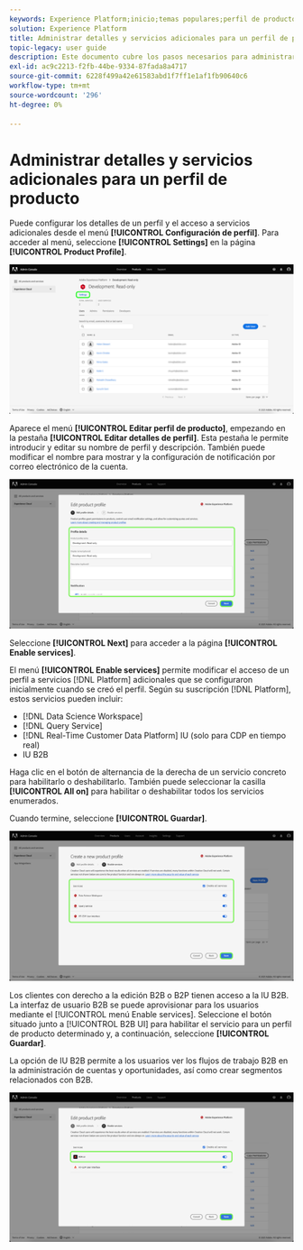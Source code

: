 ```yaml
---
keywords: Experience Platform;inicio;temas populares;perfil de producto
solution: Experience Platform
title: Administrar detalles y servicios adicionales para un perfil de producto
topic-legacy: user guide
description: Este documento cubre los pasos necesarios para administrar los detalles y los servicios adicionales para un perfil de producto en Adobe Admin Console. Puede configurar los detalles de un perfil y el acceso a servicios adicionales desde el menú Configuración de perfil .
exl-id: ac9c2213-f2fb-44be-9334-87fada8a4717
source-git-commit: 6228f499a42e61583abd1f7ff1e1af1fb90640c6
workflow-type: tm+mt
source-wordcount: '296'
ht-degree: 0%

---
```


# Administrar detalles y servicios adicionales para un perfil de producto

Puede configurar los detalles de un perfil y el acceso a servicios adicionales desde el menú **[!UICONTROL Configuración de perfil]**. Para acceder al menú, seleccione **[!UICONTROL Settings]** en la página **[!UICONTROL Product Profile]**.

![configuración](../images/settings.png)

Aparece el menú **[!UICONTROL Editar perfil de producto]**, empezando en la pestaña **[!UICONTROL Editar detalles de perfil]**. Esta pestaña le permite introducir y editar su nombre de perfil y descripción. También puede modificar el nombre para mostrar y la configuración de notificación por correo electrónico de la cuenta.

![edit-product-profile](../images/edit-product-profile.png)

Seleccione **[!UICONTROL Next]** para acceder a la página **[!UICONTROL Enable services]**.

El menú **[!UICONTROL Enable services]** permite modificar el acceso de un perfil a servicios [!DNL Platform] adicionales que se configuraron inicialmente cuando se creó el perfil. Según su suscripción [!DNL Platform], estos servicios pueden incluir:

- [!DNL Data Science Workspace]
- [!DNL Query Service]
- [!DNL Real-Time Customer Data Platform] IU (solo para CDP en tiempo real)
- IU B2B

Haga clic en el botón de alternancia de la derecha de un servicio concreto para habilitarlo o deshabilitarlo. También puede seleccionar la casilla **[!UICONTROL All on]** para habilitar o deshabilitar todos los servicios enumerados.

Cuando termine, seleccione **[!UICONTROL Guardar]**.

![enable-services](../images/enable-services.png)

Los clientes con derecho a la edición B2B o B2P tienen acceso a la IU B2B. La interfaz de usuario B2B se puede aprovisionar para los usuarios mediante el [!UICONTROL menú Enable services]. Seleccione el botón situado junto a [!UICONTROL B2B UI] para habilitar el servicio para un perfil de producto determinado y, a continuación, seleccione **[!UICONTROL Guardar]**.

La opción de IU B2B permite a los usuarios ver los flujos de trabajo B2B en la administración de cuentas y oportunidades, así como crear segmentos relacionados con B2B.

![enable-b2b](../images/enable-b2b.png)